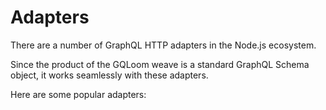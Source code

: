 <script setup>
import { FeatureCard } from '@/components/feature-card'
</script>
# Adapters

There are a number of GraphQL HTTP adapters in the Node.js ecosystem.

Since the product of the GQLoom weave is a standard GraphQL Schema object, it works seamlessly with these adapters.

Here are some popular adapters:

<div class="vp-raw grid grid-cols-1 gap-4 sm:grid-cols-2 mt-12">
  <FeatureCard 
    to="./adapters/yoga" 
    title="Yoga" 
    description="Rewrite of a fully-featured GraphQL Server with focus on easy setup, performance & great developer experience."
  />
  <FeatureCard
    to="./adapters/apollo"
    title="Apollo Server"
    description="pec-compliant and production ready JavaScript GraphQL server that lets you develop in a schema-first way. Built for Express, Connect, Hapi, Koa, and more."
  />
  <FeatureCard
    to="./adapters/mercurius"
    title="Mercurius"
    description="Implement GraphQL servers and gateways with Fastify."
  />  
  <FeatureCard
    to="./adapters/hono"
    title="Hono"
    description="Hono is a small, simple, and extremely fast web framework built based on web standards and capable of running in various JavaScript runtime environments."
  />
  <FeatureCard
    to="./adapters/elysia"
    title="Elysia"
    description="Elysia is an ergonomic web framework for building backend servers with Bun"
  />
</div>